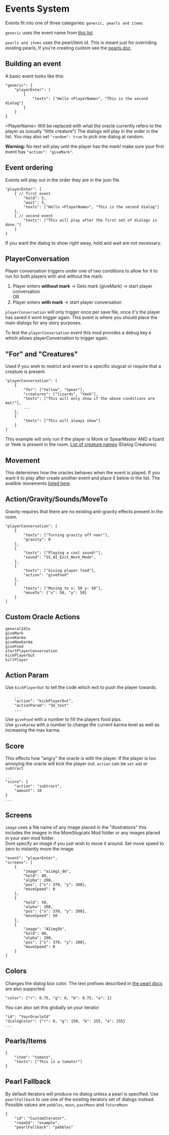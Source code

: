 # Events System

Events fit into one of three categories:
`generic, pearls and items`

`generic` uses the event name from [this list](~/eventIds.md)

`pearls and items` uses the pearl/item id. This is meant just for overriding existing pearls, If you're creating custom see the [pearls doc](/pearls.md).

## Building an event

A basic event looks like this:

```
"generic": {
    "playerEnter": [
        {
            "texts": ["Hello <PlayerName>", "This is the second dialog"]
        }
    ]
}
```

\<PlayerName\> Will be replaced with what the oracle currently refers to the player as (usually "little creature")
The dialogs will play in the order in the list. You may also set `"random": true` to pick one dialog at random.

**Warning:** No text will play until the player has the mark! make sure your first event has `"action": "giveMark"`.

## Event ordering

Events will play out in the order they are in the json file.

```
"playerEnter": [
    { // first event
        "hold": 5,
        "wait": 5,
        "texts": ["Hello <PlayerName>", "This is the second dialog"]
    },
    { // second event
        "texts": ["This will play after the first set of dialogs is done."]
    }
}
```

If you want the dialog to show right away, hold and wait are not necessary. 

## PlayerConversation

Player conversation triggers under one of two conditions to allow for it to run for both players with and without the mark:   

1. Player enters **without mark** -> Gets mark (giveMark) -> start player conversation  
   OR
2. Player enters **with mark** -> start player conversation  

`playerConversation` will only trigger once per save file, once it's the player has saved it wont trigger again. This event is where you should place the main dialogs for any story purposes.  

To test the `playerConversation` event this mod provides a debug key `6` which allows playerConversation to trigger again.

## "For" and "Creatures"

Used if you wish to restrict and event to a specific slugcat or require that a creature is present. 

```
"playerConversation": [
    {
        "for": ["Yellow", "Spear"],
        "creatures": ["lizards", "Yeek"],
        "texts": ["This will only show if the above conditions are met!"],
        ...
    },
    {
        "texts": ["This will always show"]
    }
]
```

This example will only run if the player is Monk or SpearMaster AND a lizard or Yeek is present in the room.
[List of creature names](~/eventIds.md) (Dialog Creatures)

## Movement

This determines how the oracles behaves when the event is played. If you want it to play after create another event and place it below in the list.
The avalible movements [listed here](~/eventIds.md).

## Action/Gravity/Sounds/MoveTo

Gravity requires that there are no existing anti-gravity effects present in the room.  

```
"playerConversation": [
    {
        "texts": ["Turning gravity off now!"],
        "gravity": 0
    },
    {
        "texts": ["Playing a cool sound!"],
        "sound": "SS_AI_Exit_Work_Mode",
    },
    {
        "texts": ["Giving player food"],
        "action": "giveFood"
    },
    {
        "texts": ["Moving to x: 50 y: 50"],
        "moveTo": {"x": 50, "y": 50}
    }
]
```

## Custom Oracle Actions

```
generalIdle
giveMark
giveKarma
giveMaxKarma
giveFood
startPlayerConversation
kickPlayerOut
killPlayer
```

## Action Param

Use `kickPlayerOut` to tell the code which exit to push the player towards.

```
    ...
    "action": "kickPlayerOut",
    "actionParam": "SU_test"
    ...
```

Use `giveFood` with a number to fill the players food pips.  
Use `giveKarma` with a number to change the current karma level as well as increasing the max karma.

## Score

This effects how "angry" the oracle is with the player. If the player is too annoying the oracle will kick the player out. `action` can be `set` `add` or `subtract`

```
...
"score": {
    "action": "subtract",
    "amount": 10
}
...
```

## Screens

`image` uses a file name of any image placed in the "illustrations" this includes the images in the MoreSlugcats Mod folder or any images placed in your own mod folder.  
Dont specify an image if you just wish to move it around. Set move speed to zero to instantly move the image.

```
"event": "playerEnter",
"screens": [
    {
        "image": "aiimg1_dm",
        "hold": 80,
        "alpha": 200,
        "pos": {"x": 370, "y": 300},
        "moveSpeed": 0
    },
    {
        "hold": 50,
        "alpha": 200,
        "pos": {"x": 370, "y": 200},
        "moveSpeed": 50
    },
    {
        "image": "AIimg5b",
        "hold": 80,
        "alpha": 200,
        "pos": {"x": 370, "y": 200},
        "moveSpeed": 0
    }
]
```

## Colors

Changes the dialog box color. The text prefixes described in [the pearl docs](/pearls.md) are also supported.

```
"color": {"r": 0.75, "g": 0, "b": 0.75, "a": 1}
```

You can also set this globally on your iterator

```
"id": "YourOracleId"
"dialogColor": {"r": 0, "g": 150, "b": 255, "a": 255}
...
```

## Pearls/Items

```
{
    "item": "tomato",
    "texts": ["This is a tomato!"]
}
```

## Pearl Fallback

By default iterators will produce no dialog unless a pearl is specified. Use `pearlFallback` to use one of the existing iterators set of dialogs instead. Possible values are `pebbles`, `moon`, `pastMoon` and `futureMoon`

```
{
    "id": "CustomIterator",
    "roomId": "example",
    "pearlFallback": "pebbles"
```
